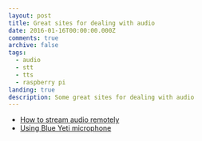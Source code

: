 ```yaml
---
layout: post
title: Great sites for dealing with audio
date: 2016-01-16T00:00:00.000Z
comments: true
archive: false
tags:
  - audio
  - stt
  - tts
  - raspberry pi
landing: true
description: Some great sites for dealing with audio
---
```


- [How to stream audio remotely](https://web.archive.org/web/20150310093027/http://mutsuda.com/2012/09/07/raspberry-pi-into-an-audio-spying-device)
- [Using Blue Yeti microphone](https://web.archive.org/web/20151230031911/http://mattkaar.com/blog/2012/12/01/raspberry-pi-as-a-baby-monitor/)

